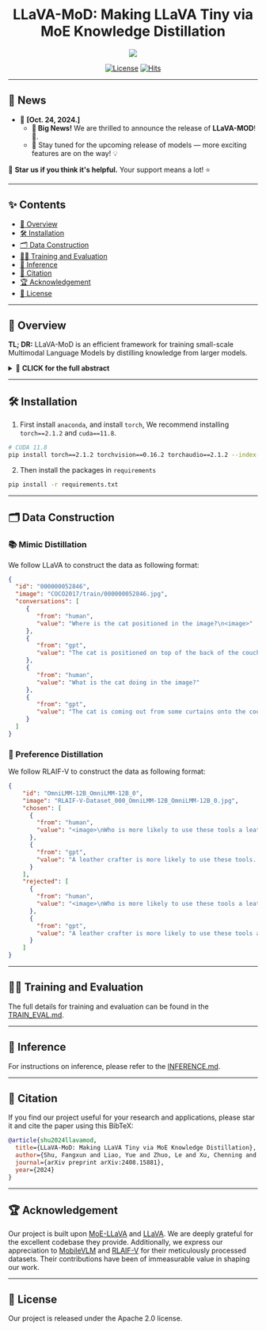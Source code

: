 # <div align="center">LLaVA-MoD: Making LLaVA Tiny via MoE Knowledge Distillation<div>

<div align="center">
<!-- [![arXiv](https://img.shields.io/badge/Arxiv-2408.15881-b31b1b.svg?logo=arXiv)](https://arxiv.org/abs/2408.15881) -->
  <a href="[https://arxiv.org/abs/2408.15881](https://arxiv.org/abs/2408.15881)"><img src="https://img.shields.io/static/v1?label=Paper&message=Arxiv:LLaVA-MOD&color=red&logo=arxiv"></a>
  
  [![License](https://img.shields.io/badge/License-Apache%202.0-yellow)](https://github.com/shufangxun/LLaVA-MoD/blob/main/LICENSE)
  [![Hits](https://hits.seeyoufarm.com/api/count/incr/badge.svg?url=https%3A%2F%2Fgithub.com%2Fshufangxun%2FLLaVA-MoD&count_bg=%2379C83D&title_bg=%23555555&icon=trustpilot.svg&icon_color=%23E7E7E7&title=Visitor&edge_flat=false)](https://hits.seeyoufarm.com)
</div>

---

## 📢 News
- 🚀 **[Oct. 24, 2024.]**
  - **🎉 Big News!** We are thrilled to announce the release of **LLaVA-MOD**! 🎊.
  - 🔮 Stay tuned for the upcoming release of models — more exciting features are on the way! 💡

🌟 **Star us if you think it's helpful.** Your support means a lot! ⭐️

---

## ✨ Contents

- [🧭 Overview](#-overview)
- [🛠️ Installation](#-installation)
- [🗂️ Data Construction](#-data-construction)
- [🏋️‍♂️ Training and Evaluation](#-training-and-evaluation)
- [🚀 Inference](#-inference)
- [📖 Citation](#-citation)
- [🏆 Acknowledgement](#-acknowledgement)
- [📄 License](#-license)

---

## 🧭 Overview

**<b>TL; DR:</b>** LLaVA-MoD is an efficient framework for training small-scale Multimodal Language Models by distilling knowledge from larger models.

<details>
  <summary>🚀 <b>CLICK for the full abstract</b></summary>

We introduce **LLaVA-MoD**, a novel framework designed to enable the efficient training of small-scale Multimodal Language Models by distilling knowledge from large-scale MLLM. Our approach addresses two fundamental challenges in MLLM distillation:

- **Network Optimization**: We enhance the s-MLLM structure by integrating a sparse Mixture of Experts (MoE) architecture, balancing computational efficiency and model expressiveness.
  
- **Progressive Knowledge Transfer**: We propose a two-stage transfer strategy:
  1. **Mimic Distillation**: Minimizing Kullback-Leibler (KL) divergence between output distributions to help the student model emulate the teacher's understanding.
  2. **Preference Distillation**: Using Direct Preference Optimization (DPO), where the student model learns to outperform the teacher, especially in hallucination benchmarks.

Extensive experiments show **LLaVA-MoD** outperforms existing models across multimodal benchmarks while activating only a minimal number of parameters and keeping computational costs low. With **only 2B activated parameters**, **LLaVA-MoD** surpasses **Qwen-VL-Chat-7B** by an average of **8.8%**, using merely **0.3% of the training data** and **23% trainable parameters**.

These results highlight **LLaVA-MoD**’s success in distilling comprehensive knowledge from its teacher model, making it a groundbreaking solution for developing more efficient MLLMs.
</details>

---

## 🛠️ Installation

1. First install `anaconda`, and install `torch`, We recommend installing `torch==2.1.2` and `cuda==11.8`.

```bash
# CUDA 11.8
pip install torch==2.1.2 torchvision==0.16.2 torchaudio==2.1.2 --index-url https://download.pytorch.org/whl/cu118
```

2. Then install the packages in `requirements`
```bash
pip install -r requirements.txt
```
---

## 🗂️ Data Construction
### 📚 Mimic Distillation
We follow LLaVA to construct the data as following format:
```json
{
  "id": "000000052846",
  "image": "COCO2017/train/000000052846.jpg",
  "conversations": [
     {
        "from": "human",
        "value": "Where is the cat positioned in the image?\n<image>"
     },
     {
        "from": "gpt",
        "value": "The cat is positioned on top of the back of the couch in the living room."
     },
     {
        "from": "human",
        "value": "What is the cat doing in the image?"
     },
     {
        "from": "gpt",
        "value": "The cat is coming out from some curtains onto the couch and is sitting or standing on top of it."
     }
  ]
}
```

### 🧠 Preference Distillation
We follow RLAIF-V to construct the data as following format:
```json
{
    "id": "OmniLMM-12B_OmniLMM-12B_0",
    "image": "RLAIF-V-Dataset_000_OmniLMM-12B_OmniLMM-12B_0.jpg",
    "chosen": [
      {
        "from": "human",
        "value": "<image>\nWho is more likely to use these tools a leather crafter or a paper crafter?"
      },
      {
        "from": "gpt",
        "value": "A leather crafter is more likely to use these tools. The image shows various crafting tools, including scissors and a hole punch, which are commonly used in leatherworking projects. Leather is a material that requires cutting, shaping, and precise hole-punching techniques to create desired designs or patterns. In contrast, paper crafters typically use different types of tools, such as adhesives, decorative papers, or specialized cutting machines like the Silhouette Cameo, for their projects."
      }
    ],
    "rejected": [
      {
        "from": "human",
        "value": "<image>\nWho is more likely to use these tools a leather crafter or a paper crafter?"
      },
      {
        "from": "gpt",
        "value": "A leather crafter is more likely to use these tools as they consist of a hole punch, scissors, and a knife. These items are typically used in crafting projects involving fabric or leather materials for various designs and patterns. Paper crafters may also benefit from some of these tools, but their primary focus would be on paper-related projects, which might require different types of tools such as paper cutters or scrapbooking supplies."
      }
    ]
}
```

---

## 🏋️‍♂️ Training and Evaluation
The full details for training and evaluation can be found in the [TRAIN_EVAL.md](docs/TRAIN_EVAL.md).

---

## 🚀 Inference
For instructions on inference, please refer to the [INFERENCE.md](docs/INFERENCE.md).

---

## 📖 Citation
If you find our project useful for your research and applications, please star it and cite the paper using this BibTeX:
```BibTeX
@article{shu2024llavamod,
  title={LLaVA-MoD: Making LLaVA Tiny via MoE Knowledge Distillation},
  author={Shu, Fangxun and Liao, Yue and Zhuo, Le and Xu, Chenning and Zhang, Lei and Zhang, Guanghao and Shi, Haonan and Chen, Long and Zhong, Tao and He, Wanggui and Fu, Siming and others},
  journal={arXiv preprint arXiv:2408.15881},
  year={2024}
}
```
---

## 🏆 Acknowledgement
Our project is built upon [MoE-LLaVA](https://github.com/PKU-YuanGroup/MoE-LLaVA) and [LLaVA](https://github.com/haotian-liu/LLaVA). We are deeply grateful for the excellent codebase they provide. Additionally, we express our appreciation to [MobileVLM](https://github.com/Meituan-AutoML/MobileVLM) and [RLAIF-V](https://github.com/RLHF-V/RLAIF-V) for their meticulously processed datasets. Their contributions have been of immeasurable value in shaping our work.

---

## 📄 License
Our project is released under the Apache 2.0 license.

